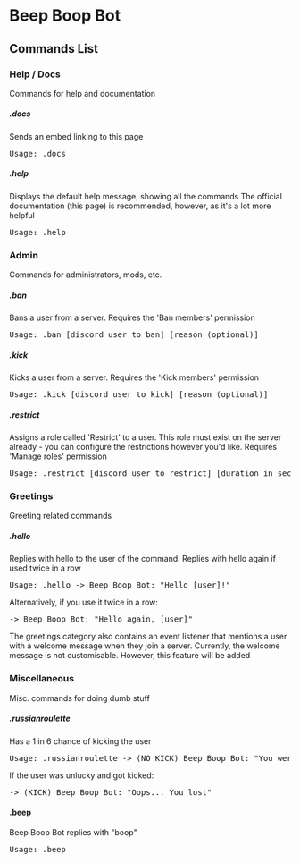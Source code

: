 # Beep Boop Bot

## Commands List

### Help / Docs
Commands for help and documentation

##### .docs
Sends an embed linking to this page
<pre>Usage: .docs</pre>

##### .help
Displays the default help message, showing all the commands
The official documentation (this page) is recommended, however, as it's a lot more helpful
<pre>Usage: .help</pre>

### Admin
Commands for administrators, mods, etc.

##### .ban
Bans a user from a server. Requires the 'Ban members' permission
<pre>Usage: .ban [discord user to ban] [reason (optional)]</pre>

##### .kick
Kicks a user from a server. Requires the 'Kick members' permission
<pre>Usage: .kick [discord user to kick] [reason (optional)]</pre>

##### .restrict
Assigns a role called 'Restrict' to a user. This role must exist on the server already - you can configure the restrictions however you'd like. Requires 'Manage roles' permission
<pre>Usage: .restrict [discord user to restrict] [duration in seconds]</pre>

### Greetings
Greeting related commands

##### .hello
Replies with hello to the user of the command. Replies with hello again if used twice in a row
<pre>Usage: .hello -> Beep Boop Bot: "Hello [user]!"</pre>
Alternatively, if you use it twice in a row:
<pre>-> Beep Boop Bot: "Hello again, [user]"</pre>

The greetings category also contains an event listener that mentions a user with a welcome message when they join a server. Currently, the welcome message is not customisable. However, this feature will be added

### Miscellaneous
Misc. commands for doing dumb stuff

##### .russianroulette
Has a 1 in 6 chance of kicking the user
<pre>Usage: .russianroulette -> (NO KICK) Beep Boop Bot: "You were lucky... This time ;)"</pre>
If the user was unlucky and got kicked:
<pre>-> (KICK) Beep Boop Bot: "Oops... You lost"</pre>

#### .beep
Beep Boop Bot replies with "boop"
<pre>Usage: .beep</pre>
